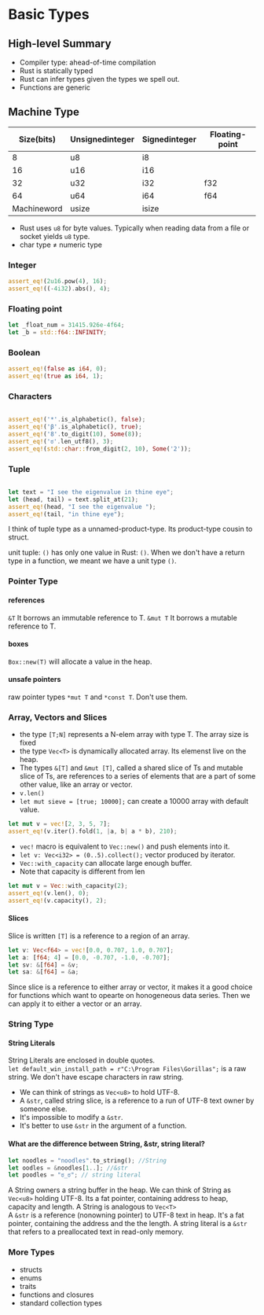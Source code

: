 # Basic Types

## High-level Summary

- Compiler type: ahead-of-time compilation
- Rust is statically typed
- Rust can infer types given the types we spell out.
- Functions are generic

## Machine Type

| Size(bits)  | Unsignedinteger | Signedinteger | Floating-point |
| ----------- | --------------- | ------------- | -------------- |
| 8           | u8              | i8            |                |
| 16          | u16             | i16           |                |
| 32          | u32             | i32           | f32            |
| 64          | u64             | i64           | f64            |
| Machineword | usize           | isize         |                |

- Rust uses `u8` for byte values. Typically when reading data from a file or socket yields `u8` type.
- char type ≠ numeric type

### Integer

```rust
assert_eq!(2u16.pow(4), 16);
assert_eq!((-4i32).abs(), 4);
```

### Floating point

```rust
let _float_num = 31415.926e-4f64;
let _b = std::f64::INFINITY;
```

### Boolean

```rust
assert_eq!(false as i64, 0);
assert_eq!(true as i64, 1);
```

### Characters

```rust

assert_eq!('*'.is_alphabetic(), false);
assert_eq!('β'.is_alphabetic(), true);
assert_eq!('8'.to_digit(10), Some(8));
assert_eq!('ಠ'.len_utf8(), 3);
assert_eq!(std::char::from_digit(2, 10), Some('2'));
```

### Tuple

```rust

let text = "I see the eigenvalue in thine eye";
let (head, tail) = text.split_at(21);
assert_eq!(head, "I see the eigenvalue ");
assert_eq!(tail, "in thine eye");
```

I think of tuple type as a unnamed-product-type. Its product-type cousin to struct.

unit tuple: `()` has only one value in Rust: `()`. When we don't have a return type in a function, we meant we have a unit type `()`.

### Pointer Type

#### references

`&T` It borrows an immutable reference to T.
`&mut T` It borrows a mutable reference to T.

#### boxes

`Box::new(T)` will allocate a value in the heap.

#### unsafe pointers

raw pointer types `*mut T` and `*const T`. Don't use them.

### Array, Vectors and Slices

- the type `[T;N]` represents a N-elem array with type T. The array size is fixed
- the type `Vec<T>` is dynamically allocated array. Its elemenst live on the heap.
- The types `&[T]` and `&mut [T]`, called a shared slice of Ts and mutable slice of Ts, are references to a series of elements that are a part of some other value, like an array or vector.
- `v.len()`
- `let mut sieve = [true; 10000];` can create a 10000 array with default value.

```rust
let mut v = vec![2, 3, 5, 7];
assert_eq!(v.iter().fold(1, |a, b| a * b), 210);
```

- `vec!` macro is equivalent to `Vec::new()` and push elements into it.
- `let v: Vec<i32> = (0..5).collect();` vector produced by iterator.
- `Vec::with_capacity` can allocate large enough buffer.
- Note that capacity is different from len

```rust
let mut v = Vec::with_capacity(2);
assert_eq!(v.len(), 0);
assert_eq!(v.capacity(), 2);
```

#### Slices

Slice is written `[T]` is a reference to a region of an array.

```rust
let v: Vec<f64> = vec![0.0, 0.707, 1.0, 0.707];
let a: [f64; 4] = [0.0, -0.707, -1.0, -0.707];
let sv: &[f64] = &v;
let sa: &[f64] = &a;
```

Since slice is a reference to either array or vector, it makes it a good choice for functions which want to opearte on honogeneous data series. Then we can apply it to either a vector or an array.

### String Type

#### String Literals

String Literals are enclosed in double quotes.<br>
`let default_win_install_path = r"C:\Program Files\Gorillas";` is a raw string. We don't have escape characters in raw string.

- We can think of strings as `Vec<u8>` to hold UTF-8.
- A `&str`, called string slice, is a reference to a run of UTF-8 text owner by someone else.
- It's impossible to modify a `&str`.
- It's better to use `&str` in the argument of a function.

#### What are the difference between String, &str, string literal?

```rust
let noodles = "noodles".to_string(); //String
let oodles = &noodles[1..]; //&str
let poodles = "ಠ_ಠ"; // string literal
```

A String owners a string buffer in the heap. We can think of String as `Vec<u8>` holding UTF-8. Its a fat pointer, containing address to heap, capacity and length. A String is analogous to `Vec<T>`<br>
A `&str` is a reference (nonowning pointer) to UTF-8 text in heap. It's a fat pointer, containing the address and the the length.
A string literal is a `&str` that refers to a preallocated text in read-only memory.

### More Types

- structs
- enums
- traits
- functions and closures
- standard collection types

